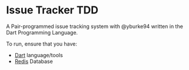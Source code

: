 # Issue Tracker TDD

A Pair-programmed issue tracking system with @yburke94 written in the Dart Programming Language.

To run, ensure that you have:

* [Dart] language/tools
* [Redis] Database

[//]: # (Tagged urls)
[Dart]: https://www.dartlang.org/
[Redis]: http://redis.io/
